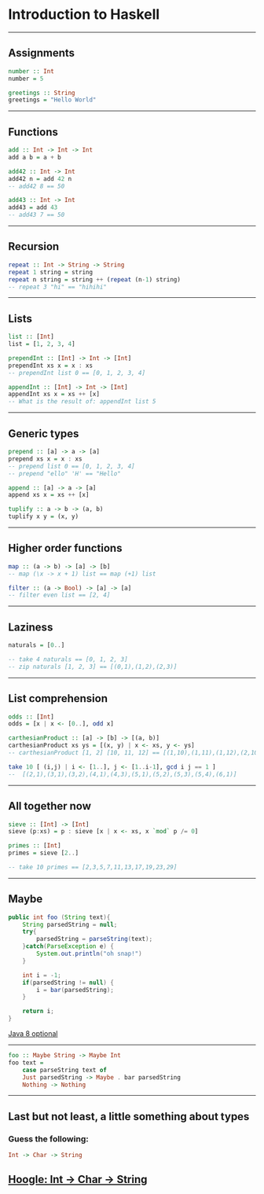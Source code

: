 # Introduction to Haskell


---
## Assignments

```haskell
number :: Int
number = 5

greetings :: String
greetings = "Hello World"
```

---
## Functions

```haskell
add :: Int -> Int -> Int
add a b = a + b

add42 :: Int -> Int
add42 n = add 42 n
-- add42 8 == 50

add43 :: Int -> Int
add43 = add 43
-- add43 7 == 50
```

---
## Recursion

```haskell
repeat :: Int -> String -> String
repeat 1 string = string
repeat n string = string ++ (repeat (n-1) string)
-- repeat 3 "hi" == "hihihi"
```

---
## Lists

```haskell
list :: [Int]
list = [1, 2, 3, 4]

prependInt :: [Int] -> Int -> [Int]
prependInt xs x = x : xs
-- prependInt list 0 == [0, 1, 2, 3, 4]

appendInt :: [Int] -> Int -> [Int]
appendInt xs x = xs ++ [x]
-- What is the result of: appendInt list 5
```

---
## Generic types 

```haskell
prepend :: [a] -> a -> [a]
prepend xs x = x : xs
-- prepend list 0 == [0, 1, 2, 3, 4]
-- prepend "ello" 'H' == "Hello"

append :: [a] -> a -> [a]
append xs x = xs ++ [x]

tuplify :: a -> b -> (a, b)
tuplify x y = (x, y)
```

---


## Higher order functions
```haskell
map :: (a -> b) -> [a] -> [b]
-- map (\x -> x + 1) list == map (+1) list

filter :: (a -> Bool) -> [a] -> [a]
-- filter even list == [2, 4]
```

---


## Laziness
```haskell
naturals = [0..]

-- take 4 naturals == [0, 1, 2, 3]
-- zip naturals [1, 2, 3] == [(0,1),(1,2),(2,3)]
```

---


## List comprehension
```haskell
odds :: [Int]
odds = [x | x <- [0..], odd x]

carthesianProduct :: [a] -> [b] -> [(a, b)]
carthesianProduct xs ys = [(x, y) | x <- xs, y <- ys]
-- carthesianProduct [1, 2] [10, 11, 12] == [(1,10),(1,11),(1,12),(2,10),(2,11),(2,12)]

take 10 [ (i,j) | i <- [1..], j <- [1..i-1], gcd i j == 1 ]
--  [(2,1),(3,1),(3,2),(4,1),(4,3),(5,1),(5,2),(5,3),(5,4),(6,1)]

```


---
## All together now
```haskell
sieve :: [Int] -> [Int]
sieve (p:xs) = p : sieve [x | x <- xs, x `mod` p /= 0]

primes :: [Int]
primes = sieve [2..]

-- take 10 primes == [2,3,5,7,11,13,17,19,23,29]
```

---
## Maybe

```java
public int foo (String text){
	String parsedString = null;
	try{
		parsedString = parseString(text);
	}catch(ParseException e) {
		System.out.println("oh snap!")
	}

	int i = -1;
	if(parsedString != null) {
		i = bar(parsedString);
	}

	return i;
}

```
[Java 8 optional](http://www.oracle.com/technetwork/articles/java/java8-optional-2175753.html)


---
```haskell
foo :: Maybe String -> Maybe Int
foo text = 
	case parseString text of 
	Just parsedString -> Maybe . bar parsedString
	Nothing -> Nothing

```

---
## Last but not least, a little something about types

### Guess the following:

```haskell
Int -> Char -> String
```

[Hoogle: Int -> Char -> String](https://www.haskell.org/hoogle/?hoogle=Int+-%3E+Char+-%3E+String+-quickcheck)
---



